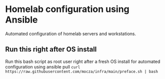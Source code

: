 # Homelab configuration using Ansible
Automated configuration of homelab servers and workstations.

## Run this right after OS install
Run this bash script as root user right after a fresh OS install for automated configuration using ansible pull
`curl https://raw.githubusercontent.com/mocza/infra/main/preface.sh | bash`

